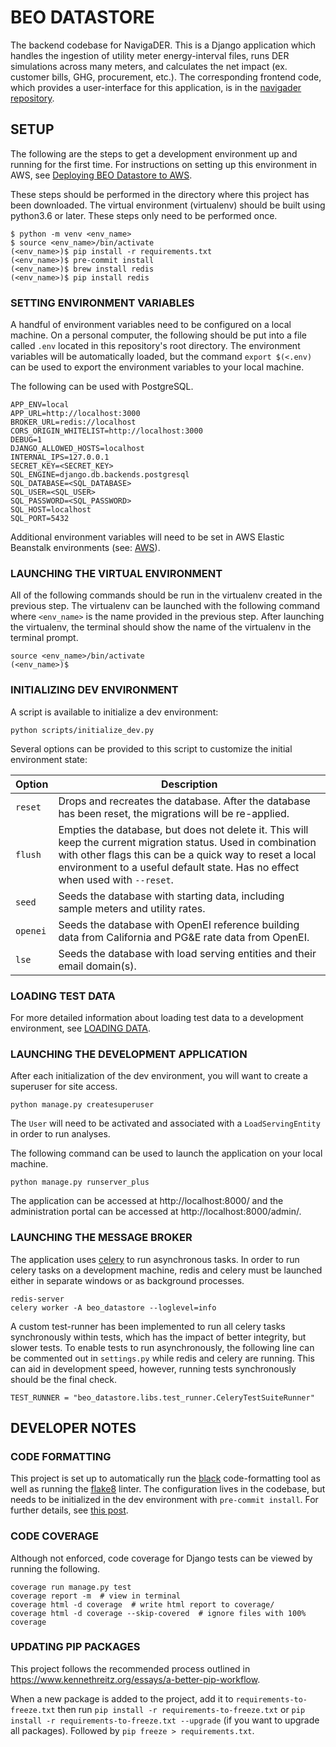 # BEO DATASTORE

The backend codebase for NavigaDER. This is a Django application which handles the ingestion of utility meter energy-interval files, runs DER simulations across many meters, and calculates the net impact (ex. customer bills, GHG, procurement, etc.). The corresponding frontend code, which provides a user-interface for this application, is in the [navigader repository](https://github.com/TerraVerdeRenewablePartners/navigader).

## SETUP

The following are the steps to get a development environment up and running for the first time. For instructions on setting up this environment in AWS, see [Deploying BEO Datastore to AWS](docs/AWS.md).

These steps should be performed in the directory where this project has been downloaded. The virtual environment (virtualenv) should be built using python3.6 or later. These steps only need to be performed once.

```
$ python -m venv <env_name>
$ source <env_name>/bin/activate
(<env_name>)$ pip install -r requirements.txt
(<env_name>)$ pre-commit install
(<env_name>)$ brew install redis
(<env_name>)$ pip install redis

```

### SETTING ENVIRONMENT VARIABLES

A handful of environment variables need to be configured on a local machine. On a personal computer, the following should be put into a file called `.env` located in this repository's root directory. The environment variables will be automatically loaded, but the command `export $(<.env)` can be used to export the environment variables to your local machine.

The following can be used with PostgreSQL.

```
APP_ENV=local
APP_URL=http://localhost:3000
BROKER_URL=redis://localhost
CORS_ORIGIN_WHITELIST=http://localhost:3000
DEBUG=1
DJANGO_ALLOWED_HOSTS=localhost
INTERNAL_IPS=127.0.0.1
SECRET_KEY=<SECRET_KEY>
SQL_ENGINE=django.db.backends.postgresql
SQL_DATABASE=<SQL_DATABASE>
SQL_USER=<SQL_USER>
SQL_PASSWORD=<SQL_PASSWORD>
SQL_HOST=localhost
SQL_PORT=5432
```

Additional environment variables will need to be set in AWS Elastic Beanstalk environments (see: [AWS](docs/AWS.md#setting-environment-variables)).

### LAUNCHING THE VIRTUAL ENVIRONMENT

All of the following commands should be run in the virtualenv created in the previous step. The virtualenv can be launched with the following command where `<env_name>` is the name provided in the previous step. After launching the virtualenv, the terminal should show the name of the virtualenv in the terminal prompt.

```
source <env_name>/bin/activate
(<env_name>)$
```

### INITIALIZING DEV ENVIRONMENT

A script is available to initialize a dev environment:

```
python scripts/initialize_dev.py
```

Several options can be provided to this script to customize the initial environment state:

| Option   | Description                                                                                                                                                                                                                                             |
|----------|---------------------------------------------------------------------------------------------------------------------------------------------------------------------------------------------------------------------------------------------------------|
| `reset`  | Drops and recreates the database. After the database has been reset, the migrations will be re-applied.                                                                                                                                                 |
| `flush`  | Empties the database, but does not delete it. This will keep the current migration status. Used in combination with other flags this can be a quick way to reset a local environment to a useful default state. Has no effect when used with `--reset`. |
| `seed`   | Seeds the database with starting data, including sample meters and utility rates.                                                                                                                                                                       |
| `openei` | Seeds the database with OpenEI reference building data from California and PG&E rate data from OpenEI.                                                        |
| `lse`    | Seeds the database with load serving entities and their email domain(s).                                                        |

### LOADING TEST DATA

For more detailed information about loading test data to a development environment, see [LOADING DATA](docs/LOADING_DATA.md).

### LAUNCHING THE DEVELOPMENT APPLICATION

After each initialization of the dev environment, you will want to create a superuser for site access.

```
python manage.py createsuperuser
```

The `User` will need to be activated and associated with a `LoadServingEntity` in order to run analyses.

The following command can be used to launch the application on your local machine.

```
python manage.py runserver_plus
```

The application can be accessed at http://localhost:8000/ and the administration portal can be accessed at http://localhost:8000/admin/.

### LAUNCHING THE MESSAGE BROKER

The application uses [celery](https://docs.celeryproject.org/en/stable/) to run asynchronous tasks. In order to run celery tasks on a development machine, redis and celery must be launched either in separate windows or as background processes.

```
redis-server
celery worker -A beo_datastore --loglevel=info
```

A custom test-runner has been implemented to run all celery tasks synchronously within tests, which has the impact of better integrity, but slower tests. To enable tests to run asynchronously, the following line can be commented out in `settings.py` while redis and celery are running. This can aid in development speed, however, running tests synchronously should be the final check.

```
TEST_RUNNER = "beo_datastore.libs.test_runner.CeleryTestSuiteRunner"
```

## DEVELOPER NOTES

### CODE FORMATTING

This project is set up to automatically run the [black](https://github.com/psf/black) code-formatting tool as well as running the [flake8](https://pypi.org/project/flake8/) linter. The configuration lives in the codebase, but needs to be initialized in the dev environment with `pre-commit install`. For further details, see [this post](https://ljvmiranda921.github.io/notebook/2018/06/21/precommits-using-black-and-flake8/).

### CODE COVERAGE

Although not enforced, code coverage for Django tests can be viewed by running the following.

```
coverage run manage.py test
coverage report -m  # view in terminal
coverage html -d coverage  # write html report to coverage/
coverage html -d coverage --skip-covered  # ignore files with 100% coverage
```

### UPDATING PIP PACKAGES

This project follows the recommended process outlined in https://www.kennethreitz.org/essays/a-better-pip-workflow.

When a new package is added to the project, add it to `requirements-to-freeze.txt` then run `pip install -r requirements-to-freeze.txt` or `pip install -r requirements-to-freeze.txt --upgrade` (if you want to upgrade all packages). Followed by `pip freeze > requirements.txt`.
